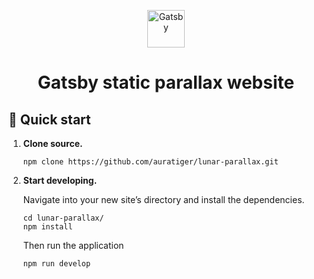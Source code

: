 <p align="center">
  <a href="https://www.gatsbyjs.com/?utm_source=starter&utm_medium=readme&utm_campaign=minimal-starter-ts">
    <img alt="Gatsby" src="https://www.gatsbyjs.com/Gatsby-Monogram.svg" width="60" />
  </a>
</p>
<h1 align="center">
  Gatsby static parallax website
</h1>

## 🚀 Quick start

1.  **Clone source.**

    ```shell
    npm clone https://github.com/auratiger/lunar-parallax.git
    ```

2.  **Start developing.**

    Navigate into your new site’s directory and install the dependencies.

    ```shell
    cd lunar-parallax/
    npm install
    ```

    Then run the application

    ```shell
    npm run develop
    ```
